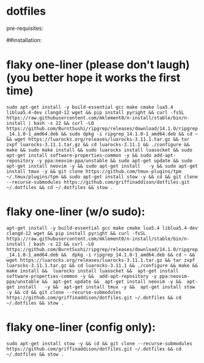 # dotfiles

pre-requisites:


##installation:

# flaky one-liner (please don't laugh) (you better hope it works the first time)
```sudo apt-get install -y build-essential gcc make cmake lua5.4 liblua5.4-dev clangd-12 wget && pip install pyright && curl -fsSL https://raw.githubusercontent.com/mklement0/n-install/stable/bin/n-install | bash -s 22 && curl -LO https://github.com/BurntSushi/ripgrep/releases/download/14.1.0/ripgrep_14.1.0-1_amd64.deb && sudo dpkg -i ripgrep_14.1.0-1_amd64.deb && cd ~ && wget https://luarocks.org/releases/luarocks-3.11.1.tar.gz && tar zxpf luarocks-3.11.1.tar.gz && cd luarocks-3.11.1 && ./configure && make && sudo make install && sudo luarocks install luasocket && sudo apt-get install software-properties-common -y && sudo add-apt-repository -y ppa:neovim-ppa/unstable && sudo apt-get update && sudo apt-get install neovim -y && sudo apt-get install   -y && sudo apt-get install tmux -y && git clone https://github.com/tmux-plugins/tpm ~/.tmux/plugins/tpm && sudo apt-get install stow -y && cd && git clone --recurse-submodules https://github.com/griffinaddison/dotfiles.git ~/.dotfiles && cd ~/.dotfiles && stow . ```

# flaky one-liner (w/o sudo):
``` apt-get install -y build-essential gcc make cmake lua5.4 liblua5.4-dev clangd-12 wget && pip install pyright && curl -fsSL https://raw.githubusercontent.com/mklement0/n-install/stable/bin/n-install | bash -s 22 && curl -LO https://github.com/BurntSushi/ripgrep/releases/download/14.1.0/ripgrep_14.1.0-1_amd64.deb &&  dpkg -i ripgrep_14.1.0-1_amd64.deb && cd ~ && wget https://luarocks.org/releases/luarocks-3.11.1.tar.gz && tar zxpf luarocks-3.11.1.tar.gz && cd luarocks-3.11.1 && ./configure && make &&  make install &&  luarocks install luasocket &&  apt-get install software-properties-common -y &&  add-apt-repository -y ppa:neovim-ppa/unstable &&  apt-get update &&  apt-get install neovim -y &&  apt-get install   -y &&  apt-get install tmux -y &&  apt-get install stow -y && cd && git clone --recurse-submodules https://github.com/griffinaddison/dotfiles.git ~/.dotfiles && cd ~/.dotfiles && stow . ```


# flaky one-liner (config only):
```sudo apt-get install stow -y && cd && git clone --recurse-submodules https://github.com/griffinaddison/dotfiles.git ~/.dotfiles && cd ~/.dotfiles && stow . ```
